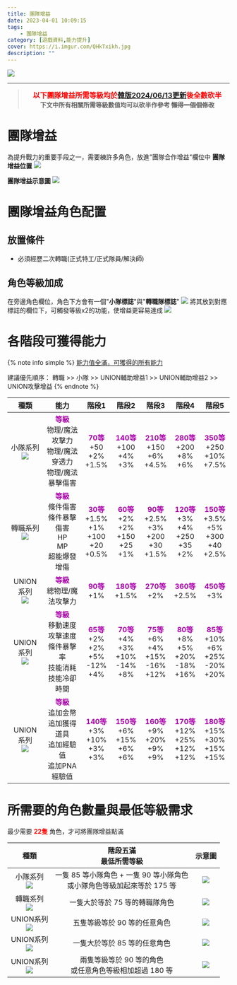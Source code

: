 ```yaml
---
title: 團隊增益
date: 2023-04-01 10:09:15
tags:
    - 團隊增益
category: [遊戲資料,能力提升]
cover: https://i.imgur.com/QHkTxikh.jpg
description: ""
---
```


![](https://i.imgur.com/QHkTxik.jpg)

---

> **<div style="text-align:center"><font size=3 color=red>以下團隊增益所需等級均於[韓版2024/06/13更新](https://closers.nexon.com/News/GMNote/View?n4ArticleSN=595)後全數砍半</font><br>下文中所有相關所需等級數值均可以砍半作參考 ~~懶得一個個修改~~</div>**

# 團隊增益

為提升戰力的重要手段之一，需要練許多角色，放進"團隊合作增益"欄位中
**團隊增益位置**
![](https://i.imgur.com/OjwWMf3h.png)

**團隊增益示意圖**
![](https://i.imgur.com/WGaDutO.png)

# 團隊增益角色配置

## 放置條件
+ 必須經歷二次轉職(正式特工/正式隊員/解決師)
## 角色等級加成
在旁邊角色欄位，角色下方會有一個"**小隊標誌**"與"**轉職隊標誌**"
![](https://i.imgur.com/nI51U4Y.png)
將其放到對應標誌的欄位下，可觸發等級x2的功能，使增益更容易達成
![](https://i.imgur.com/hQp95cu.png)



# 各階段可獲得能力

{% note info simple %}
[能力值全滿，可獲得的所有能力](https://i.imgur.com/izpWmCr.png)

建議優先順序： 轉職 >> 小隊 >> UNION輔助增益1 >> UNION輔助增益2 >> UNION攻擊增益
{% endnote %}

|種類|能力|階段1|階段2|階段3|階段4|階段5|
|:-:|:-:|:-:|:-:|:-:|:-:|:-:|
|小隊系列<br>![](https://i.imgur.com/12kPnmR.png)|**<font color=#a0a>等級</font>**<br>物理/魔法攻擊力<br>物理/魔法穿透力<br>物理/魔法暴擊傷害|**<font color=#a0a>70等</font>**<br>+50<br>+2%<br>+1.5%|**<font color=#a0a>140等</font>**<br>+100<br>+4%<br>+3%|**<font color=#a0a>210等</font>**<br>+150<br>+6%<br>+4.5%|**<font color=#a0a>280等</font>**<br>+200<br>+8%<br>+6%|**<font color=#a0a>350等</font>**<br>+250<br>+10%<br>+7.5%|
|轉職系列<br>![](https://i.imgur.com/FMLqhGu.png)|**<font color=#a0a>等級</font>**<br>條件傷害<br>條件暴擊傷害<br>HP<br>MP<br>超能爆發增傷|**<font color=#a0a>30等</font>**<br>+1.5%<br>+1%<br>+100<br>+20<br>+0.5%|**<font color=#a0a>60等</font>**<br>+2%<br>+2%<br>+150<br>+25<br>+1%|**<font color=#a0a>90等</font>**<br>+2.5%<br>+3%<br>+200<br>+30<br>+1.5%|**<font color=#a0a>120等</font>**<br>+3%<br>+4%<br>+250<br>+35<br>+2%|**<font color=#a0a>150等</font>**<br>+3.5%<br>+5%<br>+300<br>+40<br>+2.5%|
|UNION系列<br>![](https://i.imgur.com/J29xqcF.png)|**<font color=#a0a>等級</font>**<br>總物理/魔法攻擊力|**<font color=#a0a>90等</font>**<br>+1%|**<font color=#a0a>180等</font>**<br>+1.5%|**<font color=#a0a>270等</font>**<br>+2%|**<font color=#a0a>360等</font>**<br>+2.5%|**<font color=#a0a>450等</font>**<br>+3%|
|UNION系列<br>![](https://i.imgur.com/E2Bnuyi.png)|**<font color=#a0a>等級</font>**<br>移動速度<br>攻擊速度<br>條件暴擊率<br>技能消耗<br>技能冷卻時間|**<font color=#a0a>65等</font>**<br>+2%<br>+2%<br>+5%<br>-12%<br>+4%|**<font color=#a0a>70等</font>**<br>+4%<br>+3%<br>+10%<br>-14%<br>+8%|**<font color=#a0a>75等</font>**<br>+6%<br>+4%<br>+15%<br>-16%<br>+12%|**<font color=#a0a>80等</font>**<br>+8%<br>+5%<br>+20%<br>-18%<br>+16%|**<font color=#a0a>85等</font>**<br>+10%<br>+6%<br>+25%<br>-20%<br>+20%|
|UNION系列<br>![](https://i.imgur.com/TQ0jZ3F.png)|**<font color=#a0a>等級</font>**<br>追加金幣<br>追加獲得道具<br>追加經驗值<br>追加PNA經驗值|**<font color=#a0a>140等</font>**<br>+3%<br>+10%<br>+3%<br>+3%|**<font color=#a0a>150等</font>**<br>+6%<br>+15%<br>+6%<br>+6%|**<font color=#a0a>160等</font>**<br>+9%<br>+20%<br>+9%<br>+9%|**<font color=#a0a>170等</font>**<br>+12%<br>+25%<br>+12%<br>+12%|**<font color=#a0a>180等</font>**<br>+15%<br>+30%<br>+15%<br>+15%|

# 所需要的角色數量與最低等級需求

最少需要 **<font color=red>22隻</font>** 角色，才可將團隊增益點滿


|種類|階段五滿<br>最低所需等級|示意圖|
|:-:|:-:|:-:|
|小隊系列<br>![](https://i.imgur.com/12kPnmR.png)|一隻 85 等小隊角色 + 一隻 90 等小隊角色<br>或小隊角色等級加起來等於 175 等|![](https://i.imgur.com/6JUT7Rh.png)|
|轉職系列<br>![](https://i.imgur.com/FMLqhGu.png)|一隻大於等於 75 等的轉職隊角色|![](https://i.imgur.com/DQ7nlz3.png)|
|UNION系列<br>![](https://i.imgur.com/J29xqcF.png)|五隻等級等於 90 等的任意角色|![](https://i.imgur.com/Ede8ID7.png)|
|UNION系列<br>![](https://i.imgur.com/E2Bnuyi.png)|一隻大於等於 85 等的任意角色|![](https://i.imgur.com/R3Kk57M.png)
|UNION系列<br>![](https://i.imgur.com/TQ0jZ3F.png)|兩隻等級等於 90 等的角色<br>或任意角色等級相加超過 180 等|![](https://i.imgur.com/shFzWDU.png)
